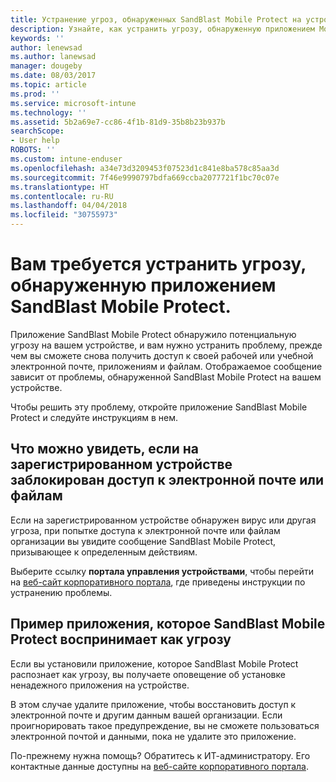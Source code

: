 ```yaml
---
title: Устранение угроз, обнаруженных SandBlast Mobile Protect на устройствах iOS | Документы Майкрософт
description: Узнайте, как устранить угрозу, обнаруженную приложением Mobile Protect на устройстве iOS.
keywords: ''
author: lenewsad
ms.author: lanewsad
manager: dougeby
ms.date: 08/03/2017
ms.topic: article
ms.prod: ''
ms.service: microsoft-intune
ms.technology: ''
ms.assetid: 5b2a69e7-cc86-4f1b-81d9-35b8b23b937b
searchScope:
- User help
ROBOTS: ''
ms.custom: intune-enduser
ms.openlocfilehash: a34e73d3209453f07523d1c841e8ba578c85aa3d
ms.sourcegitcommit: 7f46e9990797bdfa669ccba2077721f1bc70c07e
ms.translationtype: HT
ms.contentlocale: ru-RU
ms.lasthandoff: 04/04/2018
ms.locfileid: "30755973"
---
```

# <a name="you-need-to-resolve-a-threat-found-by-sandblast-mobile-protect"></a>Вам требуется устранить угрозу, обнаруженную приложением SandBlast Mobile Protect.

Приложение SandBlast Mobile Protect обнаружило потенциальную угрозу на вашем устройстве, и вам нужно устранить проблему, прежде чем вы сможете снова получить доступ к своей рабочей или учебной электронной почте, приложениям и файлам. Отображаемое сообщение зависит от проблемы, обнаруженной SandBlast Mobile Protect на вашем устройстве.

Чтобы решить эту проблему, откройте приложение SandBlast Mobile Protect и следуйте инструкциям в нем.

## <a name="what-you-might-see-if-your-enrolled-device-is-blocked-from-accessing-email-or-files"></a>Что можно увидеть, если на зарегистрированном устройстве заблокирован доступ к электронной почте или файлам

Если на зарегистрированном устройстве обнаружен вирус или другая угроза, при попытке доступа к электронной почте или файлам организации вы увидите сообщение SandBlast Mobile Protect, призывающее к определенным действиям.

Выберите ссылку **портала управления устройствами**, чтобы перейти на [веб-сайт корпоративного портала](http://portal.manage.microsoft.com), где приведены инструкции по устранению проблемы.

## <a name="example-of-an-app-that-sandblast-mobile-protect-sees-as-a-threat"></a>Пример приложения, которое SandBlast Mobile Protect воспринимает как угрозу

Если вы установили приложение, которое SandBlast Mobile Protect распознает как угрозу, вы получаете оповещение об установке ненадежного приложения на устройстве.

В этом случае удалите приложение, чтобы восстановить доступ к электронной почте и другим данным вашей организации. Если проигнорировать такое предупреждение, вы не сможете пользоваться электронной почтой и данными, пока не удалите это приложение.

По-прежнему нужна помощь? Обратитесь к ИТ-администратору. Его контактные данные доступны на [веб-сайте корпоративного портала](http://portal.manage.microsoft.com).
